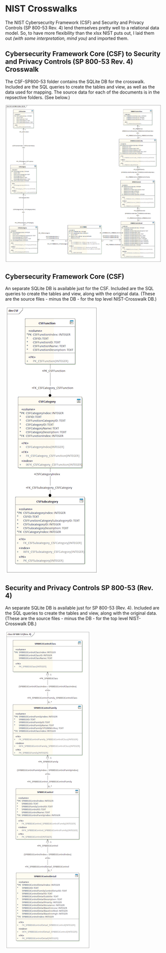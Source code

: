 # NIST Crosswalks

The NIST Cybersecurity Framework (CSF) and Security and Privacy Controls (SP 800-53 Rev. 4) lend themselves pretty well to a relational data model.
So, to have more flexibility than the xlsx NIST puts out, I laid them out *(with some interpretation, mind you)* and imported them.


## Cybersecurity Framework Core (CSF) to Security and Privacy Controls (SP 800-53 Rev. 4) Crosswalk

The CSF-SP800-53 folder contains the SQLite DB for the crosswalk.  Included are the SQL queries to create the tables and view,
as well as the data used for mapping.  The source data for each of the documents is in the repsective folders.  (See below.)

![CSF to SP 800-53 Data Model](/images/CSF-SP800-53.gif)


## Cybersecurity Framework Core (CSF)

An separate SQLite DB is available just for the CSF.  Included are the SQL queries to create the tables and view, 
along with the original data.  (These are the source files - minus the DB - for the top level NIST-Crosswalk DB.)

![CSF Data Model](/images/CSF.gif)


## Security and Privacy Controls SP 800-53 (Rev. 4)

An separate SQLite DB is available just for SP 800-53 (Rev. 4).  Included are the SQL queries to create the tables and view, 
along with the original data.  (These are the source files - minus the DB - for the top level NIST-Crosswalk DB.)

![SP 800-53 Data Model](/images/SP800-53.gif)



